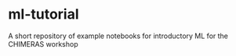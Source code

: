# ml-tutorial
A short repository of example notebooks for introductory ML for the CHIMERAS workshop
